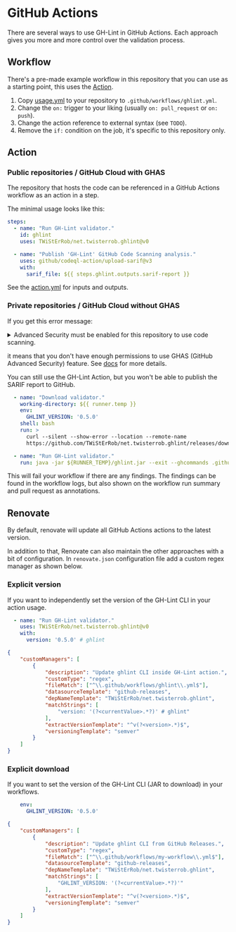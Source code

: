 # GitHub Actions

There are several ways to use GH-Lint in GitHub Actions.
Each approach gives you more and more control over the validation process.

## Workflow

There's a pre-made example workflow in this repository that you can use as a starting point, this uses
the [Action](#action-public-repositories-and-github-cloud-with-ghas).

1. Copy [usage.yml][usage.yml] to your repository to `.github/workflows/ghlint.yml`.
2. Change the `on:` trigger to your liking (usually `on: pull_request` or `on: push`).
3. Change the action reference to external syntax (see `TODO`).
4. Remove the `if:` condition on the job, it's specific to this repository only.

[usage.yml]: https://github.com/TWiStErRob/net.twisterrob.ghlint/blob/main/.github/workflows/usage.yml

## Action

### Public repositories / GitHub Cloud with GHAS

The repository that hosts the code can be referenced in a GitHub Actions workflow as an action in a step.

The minimal usage looks like this:

```yaml
steps:
  - name: "Run GH-Lint validator."
    id: ghlint
    uses: TWiStErRob/net.twisterrob.ghlint@v0

  - name: "Publish 'GH-Lint' GitHub Code Scanning analysis."
    uses: github/codeql-action/upload-sarif@v3
    with:
      sarif_file: ${{ steps.ghlint.outputs.sarif-report }}
```

See the [action.yml][action.yml] for inputs and outputs.

[action.yml]: https://github.com/TWiStErRob/net.twisterrob.ghlint/blob/main/action.yml

### Private repositories / GitHub Cloud without GHAS

If you get this error message:
<details><summary>Advanced Security must be enabled for this repository to use code scanning.</summary>

```
Run github/codeql-action/upload-sarif@v3
  with:
    ...

RequestError [HttpError]: Advanced Security must be enabled for this repository to use code scanning.
{
    status: 403,
    response: {
        url: 'https://api.github.com/repos/<org>/<repo>/code-scanning/analysis/status',
        status: 403,
        data: {
            message: 'Advanced Security must be enabled for this repository to use code scanning.
```

</details>

it means that you don't have enough permissions to use GHAS (GitHub Advanced Security) feature.
See [docs](https://docs.github.com/en/code-security/code-scanning/troubleshooting-code-scanning/advanced-security-must-be-enabled)
for more details.

You can still use the GH-Lint Action, but you won't be able to publish the SARIF report to GitHub.

```yaml
  - name: "Download validator."
    working-directory: ${{ runner.temp }}
    env:
      GHLINT_VERSION: '0.5.0'
    shell: bash
    run: >
      curl --silent --show-error --location --remote-name
      https://github.com/TWiStErRob/net.twisterrob.ghlint/releases/download/v${GHLINT_VERSION}/ghlint.jar

  - name: "Run GH-Lint validator."
    run: java -jar ${RUNNER_TEMP}/ghlint.jar --exit --ghcommands .github/workflows/*.yml
```

This will fail your workflow if there are any findings.
The findings can be found in the workflow logs,
but also shown on the workflow run summary and pull request as annotations.

## Renovate

By default, renovate will update all GitHub Actions actions to the latest version.

In addition to that, Renovate can also maintain the other approaches with a bit of configuration.
In `renovate.json` configuration file add a custom regex manager as shown below.

### Explicit version

If you want to independently set the version of the GH-Lint CLI in your action usage.

```yaml
  - name: "Run GH-Lint validator."
    uses: TWiStErRob/net.twisterrob.ghlint@v0
    with:
      version: '0.5.0' # ghlint
```

```json
{
	"customManagers": [
		{
			"description": "Update ghlint CLI inside GH-Lint action.",
			"customType": "regex",
			"fileMatch": ["^\\.github/workflows/ghlint\\.yml$"],
			"datasourceTemplate": "github-releases",
			"depNameTemplate": "TWiStErRob/net.twisterrob.ghlint",
			"matchStrings": [
				"version: '(?<currentValue>.*?)' # ghlint"
			],
			"extractVersionTemplate": "^v(?<version>.*)$",
			"versioningTemplate": "semver"
		}
	]
}
```

### Explicit download

If you want to set the version of the GH-Lint CLI (JAR to download) in your workflows.

```yaml
    env:
      GHLINT_VERSION: '0.5.0'
```

```json
{
	"customManagers": [
		{
			"description": "Update ghlint CLI from GitHub Releases.",
			"customType": "regex",
			"fileMatch": ["^\\.github/workflows/my-workflow\\.yml$"],
			"datasourceTemplate": "github-releases",
			"depNameTemplate": "TWiStErRob/net.twisterrob.ghlint",
			"matchStrings": [
				"GHLINT_VERSION: '(?<currentValue>.*?)'"
			],
			"extractVersionTemplate": "^v(?<version>.*)$",
			"versioningTemplate": "semver"
		}
	]
}
```
